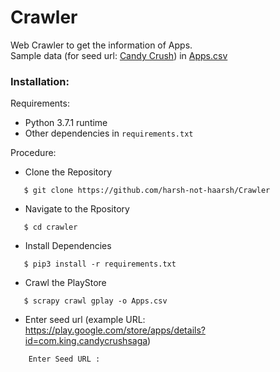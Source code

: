 # Crawler
Web Crawler to get the information of Apps. 
<br /> Sample data (for seed url: [Candy Crush](https://play.google.com/store/apps/details?id=com.king.candycrushsaga)) in [Apps.csv](Apps.csv)


### Installation:
Requirements:
- Python 3.7.1 runtime
- Other dependencies in `requirements.txt`

Procedure:
- Clone the Repository
```
   $ git clone https://github.com/harsh-not-haarsh/Crawler
```
- Navigate to the Rpository
```
   $ cd crawler
```
- Install Dependencies
```
   $ pip3 install -r requirements.txt
```
- Crawl the PlayStore
```
   $ scrapy crawl gplay -o Apps.csv
```

- Enter seed url (example URL: https://play.google.com/store/apps/details?id=com.king.candycrushsaga)
```
    Enter Seed URL : 
```
